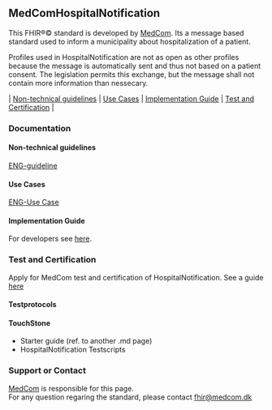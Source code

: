 ## MedComHospitalNotification

This FHIR&reg;&copy; standard is developed by [MedCom](https://www.medcom.dk/). Its a message based standard used to inform a municipality about hospitalization of a patient.

Profiles used in HospitalNotification are not as open as other profiles because the message is automatically sent and thus not based on a patient consent. The legislation permits this exchange, but the message shall not contain more information than nessecary.

|   [Non-technical guidelines](#non-technical-guidelines)   |   [Use Cases](#use-cases)   |   [Implementation Guide](#implementation-guide)   |   [Test and Certification](#test-and-certification)   |


### Documentation 

#### Non-technical guidelines 
[ENG-guideline](/documentation/NonTechnicalGuidelines_1.0.1.md)


#### Use Cases
[ENG-Use Case](/documentation/UseCase_Eng.md)

#### Implementation Guide
For developers see [here](https://build.fhir.org/ig/hl7dk/dk-medcom-hospitalnotification/).

### Test and Certification
Apply for MedCom test and certification of HospitalNotification. See a guide [here](https://www.medcom.dk/standarder/testcenter/bestilling-af-test)

#### Testprotocols 
#### TouchStone
- Starter guide (ref. to another .md page)
- HospitalNotification Testscripts


### Support or Contact

[MedCom](https://www.medcom.dk/) is responsible for this page.<br>
For any question regaring the standard, please contact <fhir@medcom.dk>
